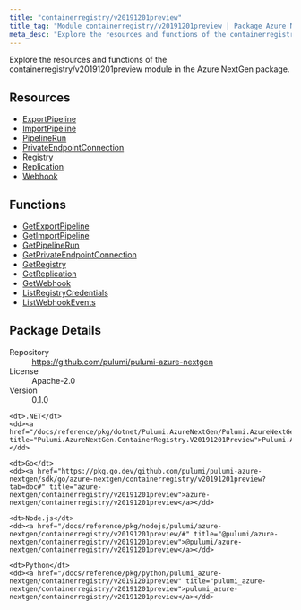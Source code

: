 ```yaml
---
title: "containerregistry/v20191201preview"
title_tag: "Module containerregistry/v20191201preview | Package Azure NextGen"
meta_desc: "Explore the resources and functions of the containerregistry/v20191201preview module in the Azure NextGen package."
---
```


<!-- WARNING: this file was generated by Pulumi Docs Generator. -->
<!-- Do not edit by hand unless you're certain you know what you are doing! -->

Explore the resources and functions of the containerregistry/v20191201preview module in the Azure NextGen package.

<h2 id="resources">Resources</h2>
<ul class="api">
    <li><a href="exportpipeline" title="ExportPipeline"><span class="symbol resource"></span>ExportPipeline</a></li>
    <li><a href="importpipeline" title="ImportPipeline"><span class="symbol resource"></span>ImportPipeline</a></li>
    <li><a href="pipelinerun" title="PipelineRun"><span class="symbol resource"></span>PipelineRun</a></li>
    <li><a href="privateendpointconnection" title="PrivateEndpointConnection"><span class="symbol resource"></span>PrivateEndpointConnection</a></li>
    <li><a href="registry" title="Registry"><span class="symbol resource"></span>Registry</a></li>
    <li><a href="replication" title="Replication"><span class="symbol resource"></span>Replication</a></li>
    <li><a href="webhook" title="Webhook"><span class="symbol resource"></span>Webhook</a></li>
</ul>

<h2 id="functions">Functions</h2>
<ul class="api">
    <li><a href="getexportpipeline" title="GetExportPipeline"><span class="symbol function"></span>GetExportPipeline</a></li>
    <li><a href="getimportpipeline" title="GetImportPipeline"><span class="symbol function"></span>GetImportPipeline</a></li>
    <li><a href="getpipelinerun" title="GetPipelineRun"><span class="symbol function"></span>GetPipelineRun</a></li>
    <li><a href="getprivateendpointconnection" title="GetPrivateEndpointConnection"><span class="symbol function"></span>GetPrivateEndpointConnection</a></li>
    <li><a href="getregistry" title="GetRegistry"><span class="symbol function"></span>GetRegistry</a></li>
    <li><a href="getreplication" title="GetReplication"><span class="symbol function"></span>GetReplication</a></li>
    <li><a href="getwebhook" title="GetWebhook"><span class="symbol function"></span>GetWebhook</a></li>
    <li><a href="listregistrycredentials" title="ListRegistryCredentials"><span class="symbol function"></span>ListRegistryCredentials</a></li>
    <li><a href="listwebhookevents" title="ListWebhookEvents"><span class="symbol function"></span>ListWebhookEvents</a></li>
</ul>

<h2 id="package-details">Package Details</h2>
<dl class="package-details">
	<dt>Repository</dt>
	<dd><a href="https://github.com/pulumi/pulumi-azure-nextgen">https://github.com/pulumi/pulumi-azure-nextgen</a></dd>
	<dt>License</dt>
	<dd>Apache-2.0</dd>
	<dt>Version</dt>
	<dd>0.1.0</dd>
</dl>



<dl class="tabular">

    <dt>.NET</dt>
    <dd><a href="/docs/reference/pkg/dotnet/Pulumi.AzureNextGen/Pulumi.AzureNextGen.ContainerRegistry.V20191201Preview.html" title="Pulumi.AzureNextGen.ContainerRegistry.V20191201Preview">Pulumi.AzureNextGen.ContainerRegistry.V20191201Preview</a></dd>

    <dt>Go</dt>
    <dd><a href="https://pkg.go.dev/github.com/pulumi/pulumi-azure-nextgen/sdk/go/azure-nextgen/containerregistry/v20191201preview?tab=doc#" title="azure-nextgen/containerregistry/v20191201preview">azure-nextgen/containerregistry/v20191201preview</a></dd>

    <dt>Node.js</dt>
    <dd><a href="/docs/reference/pkg/nodejs/pulumi/azure-nextgen/containerregistry/v20191201preview/#" title="@pulumi/azure-nextgen/containerregistry/v20191201preview">@pulumi/azure-nextgen/containerregistry/v20191201preview</a></dd>

    <dt>Python</dt>
    <dd><a href="/docs/reference/pkg/python/pulumi_azure-nextgen/containerregistry/v20191201preview" title="pulumi_azure-nextgen/containerregistry/v20191201preview">pulumi_azure-nextgen/containerregistry/v20191201preview</a></dd>

</dl>

